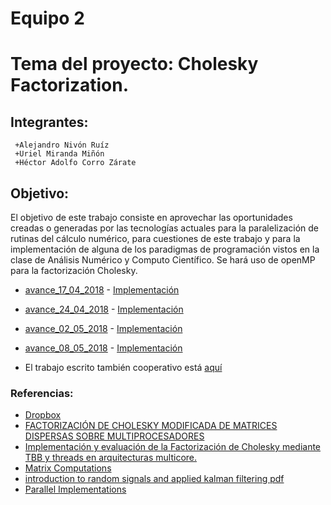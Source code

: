 # Equipo 2
# Tema del proyecto: Cholesky Factorization.

## Integrantes:
```
 +Alejandro Nivón Ruíz
 +Uriel Miranda Miñón
 +Héctor Adolfo Corro Zárate 
```

## Objetivo:

El objetivo de este trabajo consiste en aprovechar las oportunidades creadas o generadas por las tecnologías actuales para la paralelización de rutinas del cálculo numérico, para cuestiones de este trabajo y para la implementación de alguna de los paradigmas de programación vistos en la clase de Análisis Numérico y Computo Científico. Se hará uso de openMP para la factorización Cholesky.

 - [avance_17_04_2018](https://github.com/ITAM-DS/analisis-numerico-computo-cientifico/tree/mno-2018-1/proyecto_final/proyectos/equipos/equipo_02/avance_17_04_2018)
 		- [Implementación](https://github.com/ITAM-DS/analisis-numerico-computo-cientifico/tree/mno-2018-1/proyecto_final/proyectos/equipos/equipo_02/avance_17_04_2018/implementacion)
 - [avance_24_04_2018](https://github.com/ITAM-DS/analisis-numerico-computo-cientifico/tree/mno-2018-1/proyecto_final/proyectos/equipos/equipo_02/avance_24_04_2018)
 		- [Implementación](https://github.com/ITAM-DS/analisis-numerico-computo-cientifico/tree/mno-2018-1/proyecto_final/proyectos/equipos/equipo_02/avance_24_04_2018/implementacion)
 - [avance_02_05_2018](https://github.com/ITAM-DS/analisis-numerico-computo-cientifico/tree/mno-2018-1/proyecto_final/proyectos/equipos/equipo_02/avance_02_05_2018)
 		- [Implementación](https://github.com/ITAM-DS/analisis-numerico-computo-cientifico/tree/mno-2018-1/proyecto_final/proyectos/equipos/equipo_02/avance_02_05_2018/implementacion)
 - [avance_08_05_2018](https://github.com/ITAM-DS/analisis-numerico-computo-cientifico/tree/mno-2018-1/proyecto_final/proyectos/equipos/equipo_02/avance_08_05_2018)
 		- [Implementación](https://github.com/ITAM-DS/analisis-numerico-computo-cientifico/tree/mno-2018-1/proyecto_final/proyectos/equipos/equipo_02/avance_08_05_2018/implementacion)

 - El trabajo escrito también cooperativo está [aquí](https://docs.google.com/document/d/1rZKXnf_56cQ0r0dyJ_M_H3khKhs_tSdgW3_IPnS2EfI/edit)

### Referencias:

 - [Dropbox](https://www.dropbox.com/home/Cholesky-Theory)
 - [FACTORIZACIÓN DE CHOLESKY MODIFICADA DE MATRICES DISPERSAS SOBRE MULTIPROCESADORES](http://gac.udc.es/tesis/MariaJMartin.pdf)
 - [Implementación y evaluación de la Factorización de Cholesky mediante TBB y threads en arquitecturas multicore.](https://upcommons.upc.edu/bitstream/handle/2099.1/10988/PFC.Cholesky.pdf?sequence=1&isAllowed=y)
 - [Matrix Computations](https://www.dropbox.com/h)
 - [introduction to random signals and applied kalman filtering pdf](https://wp.kntu.ac.ir/ghaffari/Advanced%20Control-II-2017/Introduction_to_Random_Signals_and_Applied_Kalman_Filtering-4th_edition.pdf)
 - [Parallel Implementations](http://www.lume.ufrgs.br/bitstream/handle/10183/151001/001009773.pdf) 
